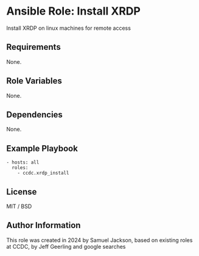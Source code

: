 # Ansible Role: Install XRDP

Install XRDP on linux machines for remote access

## Requirements

None.

## Role Variables

None.

## Dependencies

None.

## Example Playbook

    - hosts: all
      roles:
        - ccdc.xrdp_install

## License

MIT / BSD

## Author Information

This role was created in 2024 by Samuel Jackson, based on existing roles at CCDC, by Jeff Geerling and google searches
